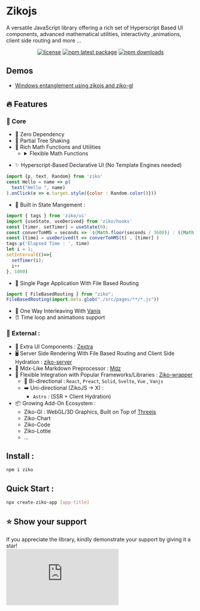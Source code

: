 # Zikojs 

A versatile JavaScript library offering a rich set of Hyperscript Based UI components, advanced mathematical utilities, interactivity ,animations, client side routing and more ...
<div align="center">

[![license](https://img.shields.io/badge/license-MIT-blue.svg)](https://github.com/zakarialaoui10/zikojs/blob/HEAD/LICENSE) [![npm latest package](https://img.shields.io/npm/v/ziko/latest.svg)](https://www.npmjs.com/package/ziko) [![npm downloads](https://img.shields.io/npm/dy/ziko.svg)](https://www.npmjs.com/package/ziko) 
<!-- [![Average time to resolve an issue](https://isitmaintained.com/badge/resolution/zakarialaoui10/ziko.svg)](https://isitmaintained.com/project/zakarialaoui/ziko 'Average time to resolve an issue') -->

</div>

<!-- 
## Philosophy
Methodes Chaining 
Composition 
 -->
## Demos
- [ Windows entanglement using zikojs and ziko-gl ](https://www.linkedin.com/feed/update/urn:li:activity:7144023650394918913/) 

## 🔥 Features
### 💎 Core
- 🚫 Zero Dependency
- 🌳 Partial Tree Shaking
- 🔢 Rich Math Functions and Utilities
  - <details>
    <summary>Flexible Math Functions</summary>
    ZikoJS offers flexible math utilities, such as the `mapfun` function, which allows mapping standard mathematical operations to complex and nested data structures. 
    For example, the `cos` function in ZikoJS is built on top of mapfun, enabling it to handle multiple arguments with diverse types (numbers, arrays, objects).

    ```js
    import { cos, PI } from "ziko";
    const result = cos(PI, PI / 2, PI / 4, [PI / 6, PI / 3], {
      x: PI / 2,
      y: PI / 4,
      z: [0, PI / 12],
    }
    );
    /*
    result =>
    [
      -1,
      0,
      0.707106781186548,
      [0.866025403784439, 0.5],
      {
        x: 0,
        y: 0.707106781186548,
        z: [1, 0.965925826289068],
      },
    ];
    */
    // console.log(result)

    ```
    You can also built your own flexible Math function using this mapfun util : 
    ```js
    import { mapfun } from "ziko";
    const parabolic_func = (a, b, c, x) => a * x ** 2 + b * x + c;
    const map_parabolic_func =
      (a, b, c) =>
      (...X) =>
        mapfun((n) => parabolic_func(a, b, c, n), ...X);
    const a = -1.5,
      b = 2,
      c = 3;
    const X = [0, 1, 2, 3];
    console.log(parabolic_func(a, b, c)(X));
    // [3,3,1,3]

    ```
    </details>



<!-- - The Math Module supports a new Paradigm  -->
- ✨ Hyperscript-Based Declarative UI (No Template Engines needed)
```js
import {p, text, Random} from 'ziko'
const Hello = name => p(
  text("Hello ", name)
).onClick(e => e.target.style({color : Random.color()}))
```
- 🔄 Built in State Mangement : 
```js
import { tags } from 'ziko/ui'
import {useState, useDerived} from 'ziko/hooks'
const [timer, setTimer] = useState(0);
const converToHMS = seconds => `${Math.floor(seconds / 3600)} : ${Math.floor((seconds % 3600) / 60)} : ${seconds % 60} `
const [time] = useDerived(t => converToHMS(t) , [timer] ) 
tags.p('Elapsed Time : ', time)
let i = 1;
setInterval(()=>{
  setTimer(i);
  i++
}, 1000)
```
- 📱 Single Page Application With File Based Routing
```js
import { FileBasedRouting } from "ziko";
FileBasedRouting(import.meta.glob("./src/pages/**/*.js"))
```
- 🤝 One Way Interleaving With [Vanjs]()
- ⏰ Time loop and animations support

### 🚀 External : 
- 🧩 Extra UI Components : [Zextra](https://github.com/zakarialaoui10/zextra)
- 🖥️ Server Side Rendering With File Based Routing and Client Side Hydration : [ziko-server](https://github.com/zakarialaoui10/ziko-server)
- 📝 Mdx-Like Markdown Preprocessor : [Mdz](https://github.com/zakarialaoui10/mdz)
- 🔌 Flexible Integration with Popular Frameworks/Libraries : [Ziko-wrapper](https://github.com/zakarialaoui10/ziko-wrapper)
  - 🔄 Bi-directional : `React`, `Preact`, `Solid`, `Svelte`, `Vue` , `Vanjs`
  - ➡️ Uni-directional (ZikoJS → X) : 
    - `Astro` : (SSR + Client Hydration)
- 📦 Growing Add-On Ecosystem : 
    - Ziko-Gl : WebGL/3D Graphics, Built on Top of [Threejs](https://github.com/zakarialaoui10/ziko-gl)
    - Ziko-Chart 
    - Ziko-Code
    - Ziko-Lottie
    - ...

## Install :
```bash
npm i ziko
```
## Quick Start :
```bash
npx create-ziko-app [app-title]
```
## ⭐️ Show your support <a name="support"></a>

If you appreciate the library, kindly demonstrate your support by giving it a star!<br>
[![Star](https://img.shields.io/github/stars/zakarialaoui10/ziko.js?style=social)](https://github.com/zakarialaoui10/ziko.js)
<!--## Financial support-->